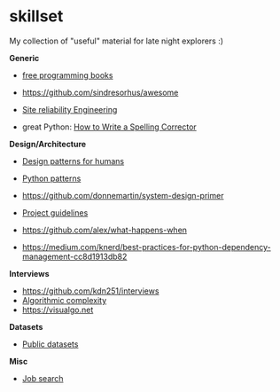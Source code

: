 # skillset
My collection of "useful" material for late night explorers :)

**Generic** 

* [free programming books](https://github.com/amnotme/Programming-Reference-Books/blob/master/free-programming-books.md)
* https://github.com/sindresorhus/awesome
* [Site reliability Engineering](https://sre.google/sre-book/table-of-contents/)

* great Python: [How to Write a Spelling Corrector](https://norvig.com/spell-correct.html)

**Design/Architecture**

* [Design patterns for humans](https://github.com/kamranahmedse/design-patterns-for-humans)
* [Python patterns](https://github.com/faif/python-patterns)

* https://github.com/donnemartin/system-design-primer
* [Project guidelines](https://github.com/elsewhencode/project-guidelines)
* https://github.com/alex/what-happens-when
* https://medium.com/knerd/best-practices-for-python-dependency-management-cc8d1913db82

**Interviews**

* https://github.com/kdn251/interviews
* [Algorithmic complexity](http://discrete.gr/complexity/)
* https://visualgo.net

**Datasets**

* [Public datasets](https://github.com/awesomedata/awesome-public-datasets)

**Misc**
* [Job search](https://trycatch.tech/)
